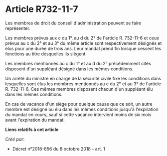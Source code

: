 # Article R732-11-7

Les membres de droit du conseil d'administration peuvent se faire représenter.

Les membres prévus aux c du 1°, au d du 2° de l'article R. 732-11-6 et ceux prévus au c du 2° et au 3° du même article sont
respectivement désignés et élus pour une durée de trois ans. Leur mandat prend fin lorsque cessent les fonctions au titre
desquelles ils siègent.

Les membres mentionnés au c du 1° et au d du 2° précédemment cités disposent d'un suppléant désigné dans les mêmes
conditions.

Un arrêté du ministre en charge de la sécurité civile fixe les conditions dans lesquelles sont élus les membres mentionnés au
c du 2° et au 3° de l'article R. 732-11-6. Ces mêmes membres disposent chacun d'un suppléant élu dans les mêmes conditions.

En cas de vacance d'un siège pour quelque cause que ce soit, un autre membre est désigné ou élu dans les mêmes conditions
jusqu'à l'expiration du mandat en cours, sauf si cette vacance intervient moins de six mois avant l'expiration du mandat.

**Liens relatifs à cet article**

_Créé par_:

  - Décret n°2018-856 du 8 octobre 2018 - art. 1
